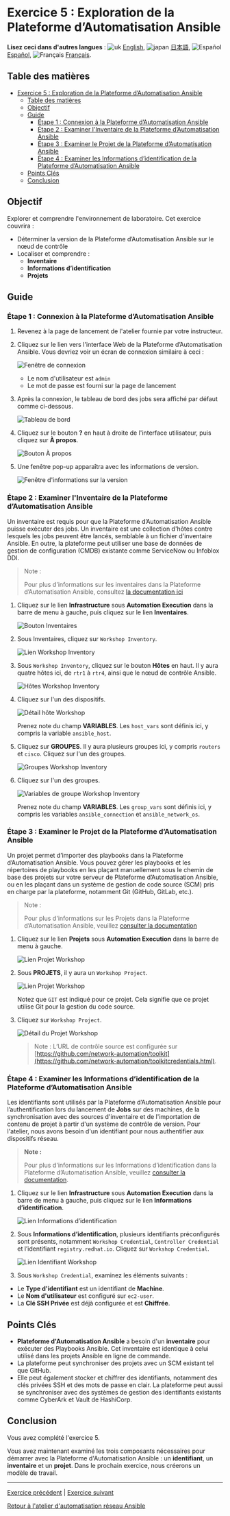 # Exercice 5 : Exploration de la Plateforme d’Automatisation Ansible

**Lisez ceci dans d'autres langues** : ![uk](https://github.com/ansible/workshops/raw/devel/images/uk.png) [English](README.md), ![japan](https://github.com/ansible/workshops/raw/devel/images/japan.png) [日本語](README.ja.md), ![Español](https://github.com/ansible/workshops/raw/devel/images/es.png) [Español](README.es.md), ![Français](https://github.com/ansible/workshops/raw/devel/images/fr.png) [Français](README.fr.md).

## Table des matières

- [Exercice 5 : Exploration de la Plateforme d’Automatisation Ansible](#exercice-5--exploration-de-la-plateforme-dautomatisation-ansible)
  - [Table des matières](#table-des-matières)
  - [Objectif](#objectif)
  - [Guide](#guide)
    - [Étape 1 : Connexion à la Plateforme d’Automatisation Ansible](#étape-1--connexion-à-la-plateforme-dautomatisation-ansible)
    - [Étape 2 : Examiner l'Inventaire de la Plateforme d’Automatisation Ansible](#étape-2--examiner-linventaire-de-la-plateforme-dautomatisation-ansible)
    - [Étape 3 : Examiner le Projet de la Plateforme d’Automatisation Ansible](#étape-3--examiner-le-projet-de-la-plateforme-dautomatisation-ansible)
    - [Étape 4 : Examiner les Informations d’identification de la Plateforme d’Automatisation Ansible](#étape-4--examiner-les-informations-didentification-de-la-plateforme-dautomatisation-ansible)
  - [Points Clés](#points-clés)
  - [Conclusion](#conclusion)

## Objectif

Explorer et comprendre l'environnement de laboratoire. Cet exercice couvrira :

* Déterminer la version de la Plateforme d’Automatisation Ansible sur le nœud de contrôle
* Localiser et comprendre :
  * **Inventaire**
  * **Informations d’identification**
  * **Projets**

## Guide

### Étape 1 : Connexion à la Plateforme d’Automatisation Ansible

1. Revenez à la page de lancement de l'atelier fournie par votre instructeur.

2. Cliquez sur le lien vers l'interface Web de la Plateforme d’Automatisation Ansible. Vous devriez voir un écran de connexion similaire à ceci :

   ![Fenêtre de connexion](images/automation_controller_login.png)

   * Le nom d'utilisateur est `admin`
   * Le mot de passe est fourni sur la page de lancement

3. Après la connexion, le tableau de bord des jobs sera affiché par défaut comme ci-dessous.

   ![Tableau de bord](images/automation_controller_dashboard.png)

4. Cliquez sur le bouton **?** en haut à droite de l'interface utilisateur, puis cliquez sur **À propos**.

   ![Bouton À propos](images/automation_controller_about.png)

5. Une fenêtre pop-up apparaîtra avec les informations de version.

   ![Fenêtre d'informations sur la version](images/automation_controller_about_info.png)

### Étape 2 : Examiner l'Inventaire de la Plateforme d’Automatisation Ansible

Un inventaire est requis pour que la Plateforme d’Automatisation Ansible puisse exécuter des jobs. Un inventaire est une collection d'hôtes contre lesquels les jobs peuvent être lancés, semblable à un fichier d'inventaire Ansible. En outre, la plateforme peut utiliser une base de données de gestion de configuration (CMDB) existante comme ServiceNow ou Infoblox DDI.

> Note :
>
> Pour plus d'informations sur les inventaires dans la Plateforme d’Automatisation Ansible, consultez [la documentation ici](https://docs.redhat.com/en/documentation/red_hat_ansible_automation_platform/latest/html/automation_controller_user_guide/controller-inventories)

1. Cliquez sur le lien **Infrastructure** sous **Automation Execution** dans la barre de menu à gauche, puis cliquez sur le lien **Inventaires**.

   ![Bouton Inventaires](images/automation_controller_inventories.png)

2. Sous Inventaires, cliquez sur `Workshop Inventory`.

   ![Lien Workshop Inventory](images/automation_controller_workshop_inventory.png)

3. Sous `Workshop Inventory`, cliquez sur le bouton **Hôtes** en haut. Il y aura quatre hôtes ici, de `rtr1` à `rtr4`, ainsi que le nœud de contrôle Ansible.

   ![Hôtes Workshop Inventory](images/workshop_inventory_hosts.png)

4. Cliquez sur l'un des dispositifs.

   ![Détail hôte Workshop](images/workshop_inventory_hosts_rtr1.png)

   Prenez note du champ **VARIABLES**. Les `host_vars` sont définis ici, y compris la variable `ansible_host`.

5. Cliquez sur **GROUPES**. Il y aura plusieurs groupes ici, y compris `routers` et `cisco`. Cliquez sur l'un des groupes.

   ![Groupes Workshop Inventory](images/workshop_inventory_groups.png)

6. Cliquez sur l'un des groupes.

   ![Variables de groupe Workshop Inventory](images/workshop_inventory_group_vars.png)

   Prenez note du champ **VARIABLES**. Les `group_vars` sont définis ici, y compris les variables `ansible_connection` et `ansible_network_os`.

### Étape 3 : Examiner le Projet de la Plateforme d’Automatisation Ansible

Un projet permet d’importer des playbooks dans la Plateforme d’Automatisation Ansible. Vous pouvez gérer les playbooks et les répertoires de playbooks en les plaçant manuellement sous le chemin de base des projets sur votre serveur de Plateforme d’Automatisation Ansible, ou en les plaçant dans un système de gestion de code source (SCM) pris en charge par la plateforme, notamment Git (GitHub, GitLab, etc.).

> Note :
>
> Pour plus d'informations sur les Projets dans la Plateforme d’Automatisation Ansible, veuillez [consulter la documentation](https://docs.redhat.com/en/documentation/red_hat_ansible_automation_platform/latest/html/using_automation_execution/controller-projects)

1. Cliquez sur le lien **Projets** sous **Automation Execution** dans la barre de menu à gauche.

   ![Lien Projet Workshop](images/automation_controller_projects.png)

2. Sous **PROJETS**, il y aura un `Workshop Project`.

   ![Lien Projet Workshop](images/workshop_project.png)

   Notez que `GIT` est indiqué pour ce projet. Cela signifie que ce projet utilise Git pour la gestion du code source.

3. Cliquez sur `Workshop Project`.

   ![Détail du Projet Workshop](images/workshop_project_detail.png)

   > Note :
   > L’URL de contrôle source est configurée sur [https://github.com/network-automation/toolkit](https://github.com/network-automation/toolkitcredentials.html).

### Étape 4 : Examiner les Informations d’identification de la Plateforme d’Automatisation Ansible

Les identifiants sont utilisés par la Plateforme d’Automatisation Ansible pour l’authentification lors du lancement de **Jobs** sur des machines, de la synchronisation avec des sources d'inventaire et de l'importation de contenu de projet à partir d'un système de contrôle de version. Pour l'atelier, nous avons besoin d'un identifiant pour nous authentifier aux dispositifs réseau.

> **Note :**
>
> Pour plus d'informations sur les Informations d’identification dans la Plateforme d’Automatisation Ansible, veuillez [consulter la documentation](https://docs.redhat.com/en/documentation/red_hat_ansible_automation_platform/latest/html/automation_controller_user_guide/controller-credentials).

1. Cliquez sur le lien **Infrastructure** sous **Automation Execution** dans la barre de menu à gauche, puis cliquez sur le lien **Informations d’identification**.

    ![Lien Informations d’identification](images/automation_controller_credentials.png)

2. Sous **Informations d’identification**, plusieurs identifiants préconfigurés sont présents, notamment `Workshop Credential`, `Controller Credential` et l’identifiant `registry.redhat.io`. Cliquez sur `Workshop Credential`.

    ![Lien Identifiant Workshop](images/workshop_credential.png)

3. Sous `Workshop Credential`, examinez les éléments suivants :

* Le **Type d'identifiant** est un identifiant de **Machine**.
* Le **Nom d'utilisateur** est configuré sur `ec2-user`.
* La **Clé SSH Privée** est déjà configurée et est **Chiffrée**.

## Points Clés

- **Plateforme d'Automatisation Ansible** a besoin d'un **inventaire** pour exécuter des Playbooks Ansible. Cet inventaire est identique à celui utilisé dans les projets Ansible en ligne de commande.
- La plateforme peut synchroniser des projets avec un SCM existant tel que GitHub.
- Elle peut également stocker et chiffrer des identifiants, notamment des clés privées SSH et des mots de passe en clair. La plateforme peut aussi se synchroniser avec des systèmes de gestion des identifiants existants comme CyberArk et Vault de HashiCorp.

## Conclusion

Vous avez complété l'exercice 5.

Vous avez maintenant examiné les trois composants nécessaires pour démarrer avec la Plateforme d'Automatisation Ansible : un **identifiant**, un **inventaire** et un **projet**. Dans le prochain exercice, nous créerons un modèle de travail.

---
[Exercice précédent](../4-resource-module/README.fr.md) | [Exercice suivant](../6-controller-job-template/README.fr.md)

[Retour à l'atelier d'automatisation réseau Ansible](../README.fr.md)



